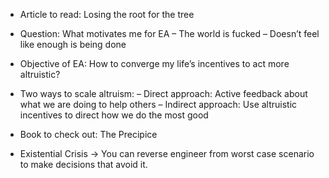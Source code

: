 - Article to read: Losing the root for the tree
- Question: What motivates me for EA
	– The world is fucked
	– Doesn’t feel like enough is being done

- Objective of EA: How to converge my life’s incentives to act more altruistic?

- Two ways to scale altruism:
	– Direct approach: Active feedback about what we are doing to help others
	– Indirect approach: Use altruistic incentives to direct how we do the most good

- Book to check out: The Precipice

- Existential Crisis → You can reverse engineer from worst case scenario to make decisions that avoid it.